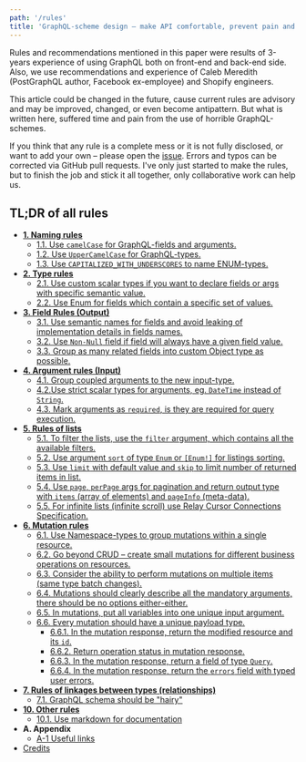 ```yaml
---
path: '/rules'
title: 'GraphQL-scheme design — make API comfortable, prevent pain and suffering'
---
```


Rules and recommendations mentioned in this paper were results of 3-years experience of using GraphQL both on front-end and back-end side. Also, we use recommendations and experience of Caleb Meredith (PostGraphQL author, Facebook ex-employee) and Shopify engineers.

This article could be changed in the future, cause current rules are advisory and may be improved, changed, or even become antipattern. But what is written here, suffered time and pain from the use of horrible GraphQL-schemes.

If you think that any rule is a complete mess or it is not fully disclosed, or want to add your own – please open the [issue](https://github.com/graphql-rules/graphql-rules/issues). Errors and typos can be corrected via GitHub pull requests. I've only just started to make the rules, but to finish the job and stick it all together, only collaborative work can help us.

## TL;DR of all rules

- [**1. Naming rules**](./01-naming/README.md)
  - [1.1. Use `camelCase` for GraphQL-fields and arguments.](./01-naming/naming-fields-args.md)
  - [1.2. Use `UpperCamelCase` for GraphQL-types.](./01-naming/naming-types.md)
  - [1.3. Use `CAPITALIZED_WITH_UNDERSCORES` to name ENUM-types.](./01-naming/naming-enum.md)
- [**2. Type rules**](./02-type/README.md)
  - [2.1. Use custom scalar types if you want to declare fields or args with specific semantic value.](./02-type/type-custom-scalars.md)
  - [2.2. Use Enum for fields which contain a specific set of values.](./02-type/type-enumerable.md)
- [**3. Field Rules (Output)**](./03-fields-output/README.md)
  - [3.1. Use semantic names for fields and avoid leaking of implementation details in fields names.](./03-fields-output/output-semantic-names.md)
  - [3.2. Use `Non-Null` field if field will always have a given field value.](./03-fields-output/output-non-null.md)
  - [3.3. Group as many related fields into custom Object type as possible.](./03-fields-output/output-grouping.md)
- [**4. Argument rules (Input)**](./04-fields-input/README.md)
  - [4.1. Group coupled arguments to the new input-type.](./04-fields-input/input-grouping.md)
  - [4.2.Use strict scalar types for arguments, eg. `DateTime` instead of `String`.](./04-fields-input/input-custom-scalar.md)
  - [4.3. Mark arguments as `required`, is they are required for query execution.](./04-fields-input/input-non-null.md)
- [**5. Rules of lists**](./05-list/README.md)
  - [5.1. To filter the lists, use the `filter` argument, which contains all the available filters.](./05-list/list-filter.md)
  - [5.2. Use argument `sort` of type `Enum` or `[Enum!]` for listings sorting.](./05-list/list-sort.md)
  - [5.3. Use `limit` with default value and `skip` to limit number of returned items in list.](./05-list/list-limit-skip.md)
  - [5.4. Use `page`, `perPage` args for pagination and return output type with `items` (array of elements) and `pageInfo` (meta-data).](./05-list/list-pagination.md)
  - [5.5. For infinite lists (infinite scroll) use Relay Cursor Connections Specification.](./05-list/list-cursor-connection.md)
- [**6. Mutation rules**](./06-mutations/README.md)
  - [6.1. Use Namespace-types to group mutations within a single resource.](./06-mutations/mutation-namespaces.md)
  - [6.2. Go beyond CRUD – create small mutations for different business operations on resources.](./06-mutations/mutation-business-operations.md)
  - [6.3. Consider the ability to perform mutations on multiple items (same type batch changes).](./06-mutations/mutation-batch-changes.md)
  - [6.4. Mutations should clearly describe all the mandatory arguments, there should be no options either-either.](./06-mutations/mutation-required-args.md)
  - [6.5. In mutations, put all variables into one unique input argument.](./06-mutations/mutation-input-arg.md)
  - [6.6. Every mutation should have a unique payload type.](./06-mutations/mutation-payload.md)
    - [6.6.1. In the mutation response, return the modified resource and its `id`.](./06-mutations/mutation-payload-record.md)
    - [6.6.2. Return operation status in mutation response.](./06-mutations/mutation-payload-status.md)
    - [6.6.3. In the mutation response, return a field of type `Query`.](./06-mutations/mutation-payload-query.md)
    - [6.6.4. In the mutation response, return the `errors` field with typed user errors.](./06-mutations/mutation-payload-errors.md)
- [**7. Rules of linkages between types (relationships)**](./07-relations/README.md)
  - [7.1. GraphQL schema should be "hairy"](./07-relations/relations-hairy-graphql.md)
- [**10. Other rules**](./10-misc/README.md)
  - [10.1. Use markdown for documentation](./10-misc/misc-docs-markdown.md)
- **A. Appendix**
  - [A-1 Useful links](./a-appendix/README.md#A-1)
- [Credits](./CREDITS.md)
